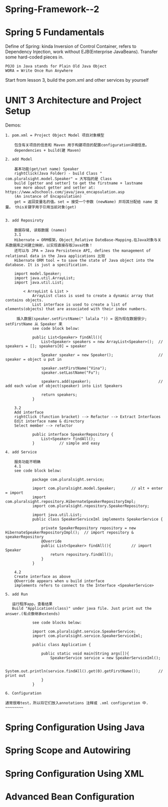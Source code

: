 # Spring-Framework--2
# Spring 5 Fundamentals

Define of Spring: kinda Inversion of Control Container, refers to Dependency Injection, work without EJB(Enterprise JavaBeans). Transfer some hard-coded pieces in.

    POJO in Java stands for Plain Old Java Object
    WORA = Write Once Run Anywhere
    
Start from lesson 3, build the pom.xml and other services by yourself

# UNIT 3 Architecture and Project Setup

Demos: <conference>

    1. pom.xml = Project Object Model 项目对象模型
    
        包含有关项目的信息和 Maven 用于构建项目的配置configuration详细信息。 
        dependencies + build(建 Maven) 
    
    2. add Model
       
        基本功能(get/set name) Speaker
        rightClick(Java Folder) - build Class " com.pluralsight.model.Speaker" = 大写指的是 Class
        build [getter and setter] to get the firstname + lastname
        see more about getter and setter at: https://www.w3schools.com/java/java_encapsulation.asp 
        (An instance of Encapsulation)
        get = 返回变量名的值。set = 接受一个参数 (newName) 并将其分配给 name 变量。 this关键字用于引用当前对象(get)
       
        
    3. add Reposiroty
    
        数据存储, 读取数据 (names)
        3.1
        Hibernate = ORM框架，Object_Relative DateBase-Mapping.在Java对象与关系数据库之间建立映射，以实现直接存取Java对象！
        还可以与 JPA = Java Persistence API, defines the management of relational data in the Java applications 比较
        Hibernate ORM tool = to save the state of Java object into the database. It is just a specification.
        
        import model.Speaker;
        import java.util.ArrayList;
        import java.util.List;
    
            < ArrayList & List >
                ArrayList class is used to create a dynamic array that contains objects.
                List interface is used to create a list of elements(objects) that are associated with their index numbers.
        
         插入数据(speaker.setFirstName(" lalala ")) = 因为现在数据很少; setFirstName 从 Speaker 来   
                see code block below:
                
                public List<Speaker> findAll(){
                    List<Speaker> speakers = new ArrayList<Speaker>();  // speakers = []; speakers[0] = speaker

                    Speaker speaker = new Speaker();                    // speaker = object u put in

                    speaker.setFirstName("Vina");
                    speaker.setLastName("Fu");

                    speakers.add(speaker);                              // add each value of object(speaker) into List Speakers 

                    return speakers;
                }
          
        3.2
        Add interface
        rightClick (function bracket) --> Refactor --> Extract Interfaces
        Edit interface name & directory
        Select member --> refactor
                    
                public interface SpeakerRepository {
                    List<Speaker> findAll();
                }           // simple and easy
                
    4. add Service
                
        服务功能不明确
        4.1
        see code block below:
                
                package com.pluralsight.service;

                import com.pluralsight.model.Speaker;       // alt + enter = import
                import com.pluralsight.repository.HibernateSpeakerRepositoryImpl;
                import com.pluralsight.repository.SpeakerRepository;

                import java.util.List;
                public class SpeakerServiceIml implements SpeakerService {      

                    private SpeakerRepository repository = new HibernateSpeakerRepositoryImpl();  // import repository & speakerRepository
                    @Override
                    public List<Speaker> findAll(){         // import Speaker
                        return repository.findAll();
                    }
                }
    
        4.2
        Create interface as above
        @Override appears when u build interface
        implements refers to connect to the Interface <SpeakerService>
                               
    5. add Run
       
       运行程序app，查看结果
       Build "Application(class)" under java file. Just print out the answer.(有点像继承extends)
                
                see code blocks below:
                
                import com.pluralsight.service.SpeakerService;
                import com.pluralsight.service.SpeakerServiceIml;

                public class Application {

                    public static void main(String args[]){
                        SpeakerService service = new SpeakerServiceIml();

                        System.out.println(service.findAll().get(0).getFirstName());        //   print out
                    }
                }
    
    6. Configuration 
                
    通常很难test，所以将它们放入annotations 注释或 .xml configuration 中. ~~~~~~~~

# Spring Configuration Using Java



# Spring Scope and Autowiring



# Spring Configuration Using XML



# Advanced Bean Configuration












